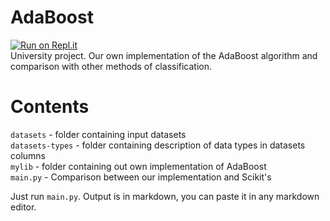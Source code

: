 # AdaBoost  
[![Run on Repl.it](https://repl.it/badge/github/Tomaszu97/adaboost)](https://repl.it/github/Tomaszu97/adaboost)  
University project. Our own implementation of the AdaBoost algorithm and comparison with other methods of classification.

# Contents  
`datasets` - folder containing input datasets  
`datasets-types` - folder containing description of data types in datasets columns  
`mylib` - folder containing out own implementation of AdaBoost  
`main.py` - Comparison between our implementation and Scikit's  

Just run `main.py`. Output is in markdown, you can paste it in any markdown editor.